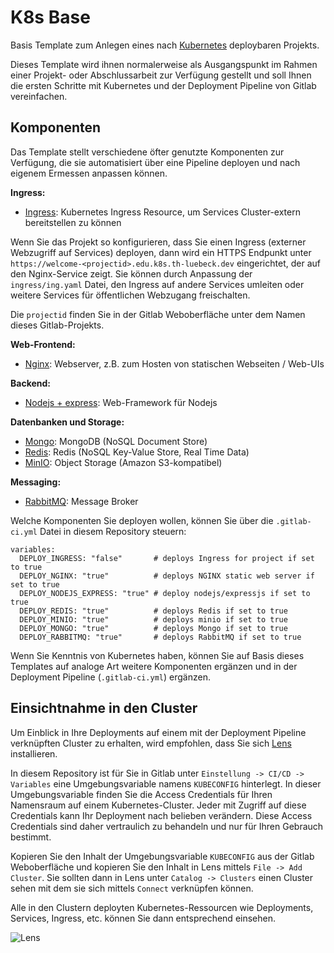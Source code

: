# K8s Base

Basis Template zum Anlegen eines nach [Kubernetes](https://kubernetes.io) deploybaren Projekts.

Dieses Template wird ihnen normalerweise als Ausgangspunkt im Rahmen einer Projekt- oder Abschlussarbeit zur Verfügung gestellt und soll Ihnen die ersten Schritte mit Kubernetes und der Deployment Pipeline von Gitlab vereinfachen.

## Komponenten

Das Template stellt verschiedene öfter genutzte Komponenten zur Verfügung, die sie automatisiert über eine Pipeline deployen und nach eigenem Ermessen anpassen können.

__Ingress:__

- [Ingress](https://kubernetes.io/docs/concepts/services-networking/ingress/): Kubernetes Ingress Resource, um Services Cluster-extern bereitstellen zu können

Wenn Sie das Projekt so konfigurieren, dass Sie einen Ingress (externer Webzugriff auf Services) deployen, dann wird ein HTTPS Endpunkt unter `https://welcome-<projectid>.edu.k8s.th-luebeck.dev` eingerichtet, der auf den Nginx-Service zeigt. Sie können durch Anpassung der `ingress/ing.yaml` Datei, den Ingress auf andere Services umleiten oder weitere Services für öffentlichen Webzugang freischalten.

Die `projectid` finden Sie in der Gitlab Weboberfläche unter dem Namen dieses Gitlab-Projekts.

__Web-Frontend:__

- [Nginx](https://nginx.com): Webserver, z.B. zum Hosten von statischen Webseiten / Web-UIs

__Backend:__

- [Nodejs + express](https://expressjs.com/de/): Web-Framework für Nodejs

__Datenbanken und Storage:__

- [Mongo](https://www.mongodb.com/de-de): MongoDB (NoSQL Document Store)
- [Redis](https://redis.com/): Redis (NoSQL Key-Value Store, Real Time Data)
- [MinIO](https://min.io): Object Storage (Amazon S3-kompatibel)

__Messaging:__

- [RabbitMQ](https://www.rabbitmq.com/): Message Broker

Welche Komponenten Sie deployen wollen, können Sie über die `.gitlab-ci.yml` Datei in diesem Repository steuern:

```
variables:
  DEPLOY_INGRESS: "false"       # deploys Ingress for project if set to true
  DEPLOY_NGINX: "true"          # deploys NGINX static web server if set to true
  DEPLOY_NODEJS_EXPRESS: "true" # deploy nodejs/expressjs if set to true
  DEPLOY_REDIS: "true"          # deploys Redis if set to true
  DEPLOY_MINIO: "true"          # deploys minio if set to true
  DEPLOY_MONGO: "true"          # deploys Mongo if set to true
  DEPLOY_RABBITMQ: "true"       # deploys RabbitMQ if set to true
```

Wenn Sie Kenntnis von Kubernetes haben, können Sie auf Basis dieses Templates auf analoge Art weitere Komponenten ergänzen und in der Deployment Pipeline (`.gitlab-ci.yml`) ergänzen.

## Einsichtnahme in den Cluster

Um Einblick in Ihre Deployments auf einem mit der Deployment Pipeline verknüpften Cluster zu erhalten, wird empfohlen, dass Sie sich [Lens](https://k8slens.dev) installieren.

In diesem Repository ist für Sie in Gitlab unter `Einstellung -> CI/CD -> Variables` eine Umgebungsvariable namens `KUBECONFIG` hinterlegt. In dieser Umgebungsvariable finden Sie die Access Credentials für Ihren Namensraum auf einem Kubernetes-Cluster. Jeder mit Zugriff auf diese Credentials kann Ihr Deployment nach belieben verändern. Diese Access Credentials sind daher vertraulich zu behandeln und nur für Ihren Gebrauch bestimmt.

Kopieren Sie den Inhalt der Umgebungsvariable `KUBECONFIG` aus der Gitlab Weboberfläche und kopieren Sie den Inhalt in Lens mittels `File -> Add Cluster`. Sie sollten dann in Lens unter `Catalog -> Clusters` einen Cluster sehen mit dem sie sich mittels `Connect` verknüpfen können.

Alle in den Clustern deployten Kubernetes-Ressourcen wie Deployments, Services, Ingress, etc. können Sie dann entsprechend einsehen.

![Lens](https://k8slens.dev/images/header-screenshot.png)
